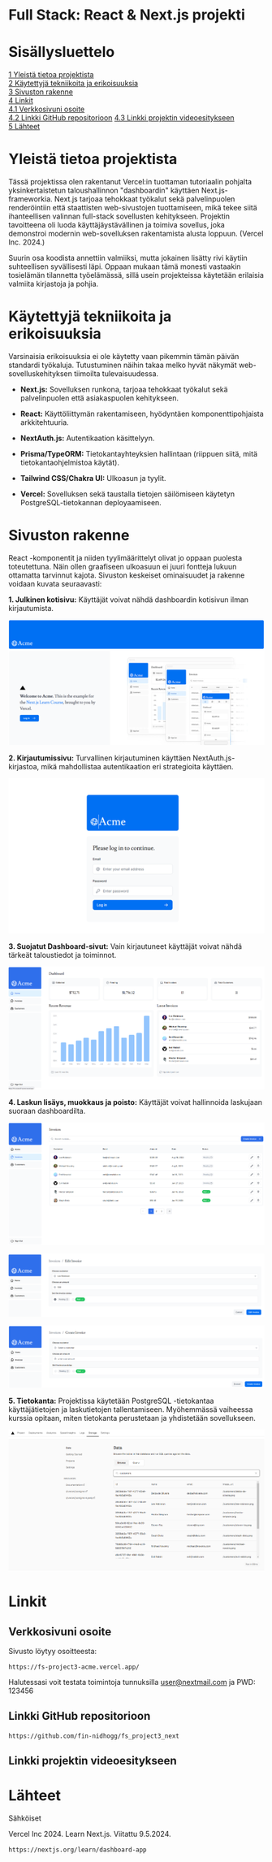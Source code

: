 # Full Stack: React & Next.js projekti

# Sisällysluettelo

[1 Yleistä tietoa projektista](#yleistä-tietoa-projektista)   
[2 Käytettyjä tekniikoita ja erikoisuuksia](#käytettyjä-tekniikoita-ja-erikoisuuksia)   
[3 Sivuston rakenne](#sivuston-rakenne)   
[4 Linkit](#linkit)   
[4.1 Verkkosivuni osoite](#verkkosivuni-osoite)   
[4.2 Linkki GitHub repositorioon](#linkki-github-repositorioon)
[4.3 Linkki projektin videoesitykseen](#linkki-projektin-videoesitykseen)   
[5 Lähteet](#lähteet)   

# Yleistä tietoa projektista

Tässä projektissa olen rakentanut Vercel:in tuottaman tutoriaalin
pohjalta yksinkertaistetun taloushallinnon "dashboardin" käyttäen
Next.js-frameworkia. Next.js tarjoaa tehokkaat työkalut sekä
palvelinpuolen renderöintiin että staattisten web-sivustojen
tuottamiseen, mikä tekee siitä ihanteellisen valinnan full-stack
sovellusten kehitykseen. Projektin tavoitteena oli luoda
käyttäjäystävällinen ja toimiva sovellus, joka demonstroi modernin
web-sovelluksen rakentamista alusta loppuun. (Vercel Inc. 2024.)

Suurin osa koodista annettiin valmiiksi, mutta jokainen lisätty rivi
käytiin suhteellisen syvällisesti läpi. Oppaan mukaan tämä monesti
vastaakin tosielämän tilannetta työelämässä, sillä usein projekteissa
käytetään erilaisia valmiita kirjastoja ja pohjia.

# Käytettyjä tekniikoita ja erikoisuuksia

Varsinaisia erikoisuuksia ei ole käytetty vaan pikemmin tämän päivän
standardi työkaluja. Tutustuminen näihin takaa melko hyvät näkymät
web-sovelluskehityksen tiimoilta tulevaisuudessa.

-   **Next.js:** Sovelluksen runkona, tarjoaa tehokkaat työkalut sekä
    palvelinpuolen että asiakaspuolen kehitykseen.

-   **React:** Käyttöliittymän rakentamiseen, hyödyntäen
    komponenttipohjaista arkkitehtuuria.

-   **NextAuth.js:** Autentikaation käsittelyyn.

-   **Prisma/TypeORM:** Tietokantayhteyksien hallintaan (riippuen siitä,
    mitä tietokantaohjelmistoa käytät).

-   **Tailwind CSS/Chakra UI:** Ulkoasun ja tyylit.

-   **Vercel:** Sovelluksen sekä taustalla tietojen säilömiseen käytetyn
    PostgreSQL-tietokannan deployaamiseen.

# Sivuston rakenne

React -komponentit ja niiden tyylimäärittelyt olivat jo oppaan puolesta
toteutettuna. Näin ollen graafiseen ulkoasuun ei juuri fontteja lukuun
ottamatta tarvinnut kajota. Sivuston keskeiset ominaisuudet ja rakenne
voidaan kuvata seuraavasti:

**1. Julkinen kotisivu:** Käyttäjät voivat nähdä dashboardin kotisivun
ilman kirjautumista.

![A screenshot of a dash](media/image1.png)

**2. Kirjautumissivu:** Turvallinen kirjautuminen käyttäen
NextAuth.js-kirjastoa, mikä mahdollistaa autentikaation eri strategioita
käyttäen.

![A screenshot of a login page](media/image2.png)

**3. Suojatut Dashboard-sivut:** Vain kirjautuneet käyttäjät voivat
nähdä tärkeät taloustiedot ja toiminnot.

![A screenshot of a Dashboar overwiev page](media/image3.png)

**4. Laskun lisäys, muokkaus ja poisto:** Käyttäjät voivat hallinnoida
laskujaan suoraan dashboardilta.

![A screenshot of a Invoices page](media/image4.png)

![A screenshor of a Edit Invoice page](media/image5.png)

![A screenshot of a Create Invoice](media/image6.png)

**5. Tietokanta:** Projektissa käytetään PostgreSQL -tietokantaa
käyttäjätietojen ja laskutietojen tallentamiseen. Myöhemmässä vaiheessa
kurssia opitaan, miten tietokanta perustetaan ja yhdistetään
sovellukseen.

![A screenshot of a database console](media/image7.png)   

# Linkit

## Verkkosivuni osoite 

Sivusto löytyy osoitteesta:
```
https://fs-project3-acme.vercel.app/
```   
Halutessasi voit testata toimintoja tunnuksilla <user@nextmail.com> ja
PWD: 123456

## Linkki GitHub repositorioon

```
https://github.com/fin-nidhogg/fs_project3_next
```   

## Linkki projektin videoesitykseen

#  Lähteet

Sähköiset

Vercel Inc 2024. Learn Next.js. Viitattu 9.5.2024.
```
https://nextjs.org/learn/dashboard-app
```
